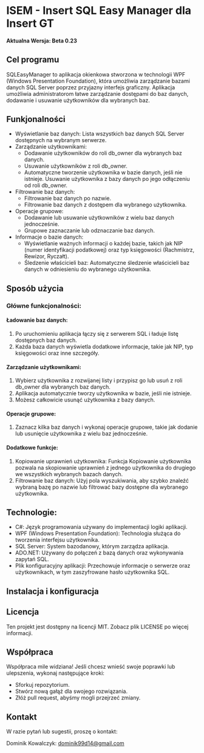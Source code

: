 # ISEM - Insert SQL Easy Manager dla Insert GT
#### Aktualna Wersja: Beta 0.23
## Cel programu
SQLEasyManager to aplikacja okienkowa stworzona w technologii WPF (Windows Presentation Foundation), która umożliwia zarządzanie bazami danych SQL Server poprzez przyjazny interfejs graficzny. Aplikacja umożliwia administratorom łatwe zarządzanie dostępami do baz danych, dodawanie i usuwanie użytkowników dla wybranych baz.
## Funkjonalności
* Wyświetlanie baz danych: Lista wszystkich baz danych SQL Server dostępnych na wybranym serwerze.
* Zarządzanie użytkownikami:
  * Dodawanie użytkowników do roli db_owner dla wybranych baz danych.
  * Usuwanie użytkowników z roli db_owner.
  * Automatyczne tworzenie użytkownika w bazie danych, jeśli nie istnieje.
Usuwanie użytkownika z bazy danych po jego odłączeniu od roli db_owner.
* Filtrowanie baz danych:
  * Filtrowanie baz danych po nazwie.
  * Filtrowanie baz danych z dostępem dla wybranego użytkownika.
* Operacje grupowe:
  * Dodawanie lub usuwanie użytkowników z wielu baz danych jednocześnie.
  * Grupowe zaznaczanie lub odznaczanie baz danych.
* Informacje o bazie danych:
  * Wyświetlanie ważnych informacji o każdej bazie, takich jak NIP (numer identyfikacji podatkowej) oraz typ księgowości (Rachmistrz, Rewizor, Ryczałt).
  * Śledzenie właścicieli baz: Automatyczne śledzenie właścicieli baz danych w odniesieniu do wybranego użytkownika.

## Sposób użycia
### Główne funkcjonalności:
#### Ładowanie baz danych:

1. Po uruchomieniu aplikacja łączy się z serwerem SQL i ładuje listę dostępnych baz danych.
2. Każda baza danych wyświetla dodatkowe informacje, takie jak NIP, typ księgowości oraz inne szczegóły.
#### Zarządzanie użytkownikami:

1. Wybierz użytkownika z rozwijanej listy i przypisz go lub usuń z roli db_owner dla wybranych baz danych.
2. Aplikacja automatycznie tworzy użytkownika w bazie, jeśli nie istnieje.
3. Możesz całkowicie usunąć użytkownika z bazy danych.
#### Operacje grupowe:

1. Zaznacz kilka baz danych i wykonaj operacje grupowe, takie jak dodanie lub usunięcie użytkownika z wielu baz jednocześnie.

#### Dodatkowe funkcje:
1. Kopiowanie uprawnień użytkownika: Funkcja Kopiowanie użytkownika pozwala na skopiowanie uprawnień z jednego użytkownika do drugiego we wszystkich wybranych bazach danych.
2. Filtrowanie baz danych: Użyj pola wyszukiwania, aby szybko znaleźć wybraną bazę po nazwie lub filtrować bazy dostępne dla wybranego użytkownika.
 
## Technologie:
* C#: Język programowania używany do implementacji logiki aplikacji.
* WPF (Windows Presentation Foundation): Technologia służąca do tworzenia interfejsu użytkownika.
* SQL Server: System bazodanowy, którym zarządza aplikacja.
* ADO.NET: Używany do połączeń z bazą danych oraz wykonywania zapytań SQL.
* Plik konfiguracyjny aplikacji: Przechowuje informacje o serwerze oraz użytkownikach, w tym zaszyfrowane hasło użytkownika SQL.

## Instalacja i konfiguracja


## Licencja
Ten projekt jest dostępny na licencji MIT. Zobacz plik LICENSE po więcej informacji.

## Współpraca
Współpraca mile widziana! Jeśli chcesz wnieść swoje poprawki lub ulepszenia, wykonaj następujące kroki:

* Sforkuj repozytorium.
* Stwórz nową gałąź dla swojego rozwiązania.
* Złóż pull request, abyśmy mogli przejrzeć zmiany.

## Kontakt
W razie pytań lub sugestii, proszę o kontakt:

Dominik Kowalczyk: dominik99d14@gmail.com
